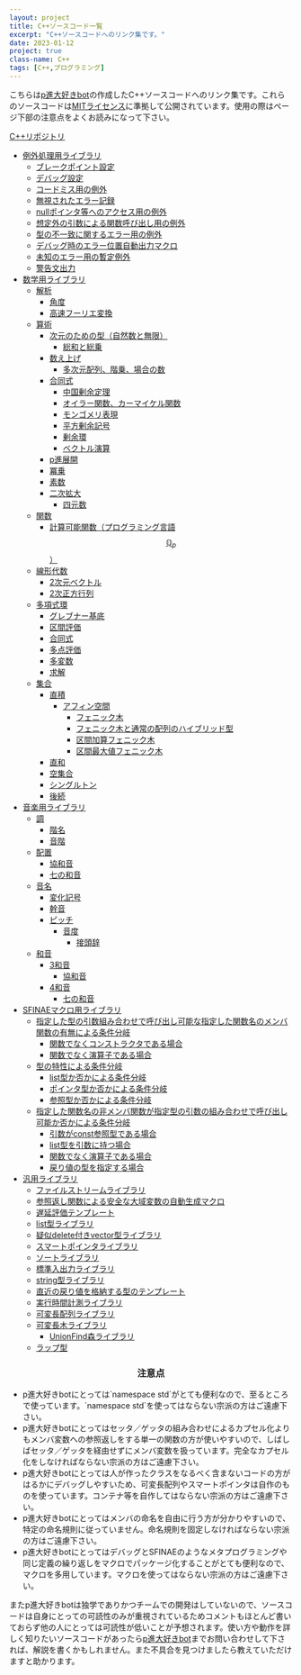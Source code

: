 ```yaml
---
layout: project
title: C++ソースコード一覧
excerpt: "C++ソースコードへのリンク集です。"
date: 2023-01-12
project: true
class-name: C++
tags: [C++,プログラミング]
---
```


こちらは[p進大好きbot](https://twitter.com/non_archimedean)の作成したC++ソースコードへのリンク集です。これらのソースコードは[MITライセンス](https://ja.osdn.net/projects/opensource/wiki/licenses%2FMIT_license)に準拠して公開されています。使用の際はページ下部の注意点をよくお読みになって下さい。

[C++リポジトリ](https://github.com/p-adic/cpp)
- [例外処理用ライブラリ](https://github.com/p-adic/cpp/tree/master/Error)
  - [ブレークポイント設定](https://github.com/p-adic/cpp/tree/master/Error/BreakPoint)
  - [デバッグ設定](https://github.com/p-adic/cpp/tree/master/Error/Debug)
  - [コードミス用の例外](https://github.com/p-adic/cpp/tree/master/Error/FaultInCoding)
  - [無視されたエラー記録](https://github.com/p-adic/cpp/tree/master/Error/IgnoredError)
  - [nullポインタ等へのアクセス用の例外](https://github.com/p-adic/cpp/tree/master/Error/IllegalAccess)
  - [想定外の引数による関数呼び出し用の例外](https://github.com/p-adic/cpp/tree/master/Error/IllegalCall)
  - [型の不一致に関するエラー用の例外](https://github.com/p-adic/cpp/tree/master/Error/MismatchType)
  - [デバッグ時のエラー位置自動出力マクロ](https://github.com/p-adic/cpp/tree/master/Error/Position)
  - [未知のエラー用の暫定例外](https://github.com/p-adic/cpp/tree/master/Error/UnknownError)
  - [警告文出力](https://github.com/p-adic/cpp/tree/master/Error/Warning)
- [数学用ライブラリ](https://github.com/p-adic/cpp/tree/master/Mathematics)
  - [解析](https://github.com/p-adic/cpp/tree/master/Mathematics/Analysis)
    - [角度](https://github.com/p-adic/cpp/tree/master/Mathematics/Analysis/Angle)
    - [高速フーリエ変換](https://github.com/p-adic/cpp/tree/master/Mathematics/Analysis/FFT)
  - [算術](https://github.com/p-adic/cpp/tree/master/Mathematics/Arithmetic)
    - [次元のための型（自然数と無限）](https://github.com/p-adic/cpp/tree/master/Mathematics/Arithmetic/Dimension)
      - [総和と総乗](https://github.com/p-adic/cpp/tree/master/Mathematics/Arithmetic/Dimension/VLArray)
    - [数え上げ](https://github.com/p-adic/cpp/tree/master/Mathematics/Arithmetic/Enumeration)
      - [多次元配列、階乗、場合の数](https://github.com/p-adic/cpp/tree/master/Mathematics/Arithmetic/Enumeration/VLArray)
    - [合同式](https://github.com/p-adic/cpp/tree/master/Mathematics/Arithmetic/Mod)
      - [中国剰余定理](https://github.com/p-adic/cpp/tree/master/Mathematics/Arithmetic/Mod/CRT)
      - [オイラー関数、カーマイケル関数](https://github.com/p-adic/cpp/tree/master/Mathematics/Arithmetic/Mod/Euler)
      - [モンゴメリ表現](https://github.com/p-adic/cpp/tree/master/Mathematics/Arithmetic/Mod/QuadraticResidue)
      - [平方剰余記号](https://github.com/p-adic/cpp/tree/master/Mathematics/Arithmetic/Mod/Montgomery)
      - [剰余環](https://github.com/p-adic/cpp/tree/master/Mathematics/Arithmetic/Mod/QuotientRing)
      - [ベクトル演算](https://github.com/p-adic/cpp/tree/master/Mathematics/Arithmetic/Mod/SIMD)
    - [p進展開](https://github.com/p-adic/cpp/tree/master/Mathematics/Arithmetic/PAdic)
    - [冪乗](https://github.com/p-adic/cpp/tree/master/Mathematics/Arithmetic/Power)
    - [素数](https://github.com/p-adic/cpp/tree/master/Mathematics/Arithmetic/Prime)
    - [二次拡大](https://github.com/p-adic/cpp/tree/master/Mathematics/Arithmetic/QuadraticExtension)
      - [四元数](https://github.com/p-adic/cpp/tree/master/Mathematics/Arithmetic/QuadraticExtension/Quaternion)
  - [関数](https://github.com/p-adic/cpp/tree/master/Mathematics/Function)
    - [計算可能関数（プログラミング言語$$\mathbb{Q}_p$$）](https://github.com/p-adic/cpp/tree/master/Mathematics/Function/Computable)
  - [線形代数](https://github.com/p-adic/cpp/tree/master/Mathematics/LinearAlgebra)
    - [2次元ベクトル](https://github.com/p-adic/cpp/tree/master/Mathematics/LinearAlgebra/TwoByOne)
    - [2次正方行列](https://github.com/p-adic/cpp/tree/master/Mathematics/LinearAlgebra/TwoByTwo)
  - [多項式環](https://github.com/p-adic/cpp/tree/master/Mathematics/Polynomial)
    - [グレブナー基底](https://github.com/p-adic/cpp/tree/master/Mathematics/Polynomial/GroebnerBasis)
    - [区間評価](https://github.com/p-adic/cpp/tree/master/Mathematics/Polynomial/IntervalEvaluation)
    - [合同式](https://github.com/p-adic/cpp/tree/master/Mathematics/Polynomial/Mod)
    - [多点評価](https://github.com/p-adic/cpp/tree/master/Mathematics/Polynomial/MultipointEvaluation)
    - [多変数](https://github.com/p-adic/cpp/tree/master/Mathematics/Polynomial/Multivariable)
    - [求解](https://github.com/p-adic/cpp/tree/master/Mathematics/Polynomial/Solution)
  - [集合](https://github.com/p-adic/cpp/tree/master/Mathematics/SetTheory)
    - [直積](https://github.com/p-adic/cpp/tree/master/Mathematics/SetTheory/DirectProduct)
      - [アフィン空間](https://github.com/p-adic/cpp/tree/master/Mathematics/SetTheory/DirectProduct/AffineSpace)
        - [フェニック木](https://github.com/p-adic/cpp/tree/master/Mathematics/SetTheory/DirectProduct/AffineSpace/BIT) 
        - [フェニック木と通常の配列のハイブリッド型](https://github.com/p-adic/cpp/tree/master/Mathematics/SetTheory/DirectProduct/AffineSpace/HybridBIT) 
        - [区間加算フェニック木](https://github.com/p-adic/cpp/tree/master/Mathematics/SetTheory/DirectProduct/AffineSpace/IntervalAddBIT) 
        - [区間最大値フェニック木](https://github.com/p-adic/cpp/tree/master/Mathematics/SetTheory/DirectProduct/AffineSpace/IntervalMaxBIT) 
    - [直和](https://github.com/p-adic/cpp/tree/master/Mathematics/SetTheory/DisjointUnion)
    - [空集合](https://github.com/p-adic/cpp/tree/master/Mathematics/SetTheory/EmptySet)
    - [シングルトン](https://github.com/p-adic/cpp/tree/master/Mathematics/SetTheory/Singleton)
    - [後続](https://github.com/p-adic/cpp/tree/master/Mathematics/SetTheory/Successor)
- [音楽用ライブラリ](https://github.com/p-adic/cpp/tree/master/Music)
  - [調](https://github.com/p-adic/cpp/tree/master/Music/Chou)
    - [階名](https://github.com/p-adic/cpp/tree/master/Music/Chou/KaiMei)
    - [音階](https://github.com/p-adic/cpp/tree/master/Music/Chou/OnKai)
  - [配置](https://github.com/p-adic/cpp/tree/master/Music/Haichi)
    - [協和音](https://github.com/p-adic/cpp/tree/master/Music/Haichi/KyouWaOn)
    - [七の和音](https://github.com/p-adic/cpp/tree/master/Music/Haichi/Seventh)
  - [音名](https://github.com/p-adic/cpp/tree/master/Music/OnMei)
    - [変化記号](https://github.com/p-adic/cpp/tree/master/Music/OnMei/HenkaKigou)
    - [幹音](https://github.com/p-adic/cpp/tree/master/Music/OnMei/KanOn)
    - [ピッチ](https://github.com/p-adic/cpp/tree/master/Music/OnMei/Pitch)
      - [音度](https://github.com/p-adic/cpp/tree/master/Music/OnMei/Pitch/OnDo)
        - [接頭辞](https://github.com/p-adic/cpp/tree/master/Music/OnMei/Pitch/OnDo/SetTouJi)
  - [和音](https://github.com/p-adic/cpp/tree/master/Music/WaOn)
    - [3和音](https://github.com/p-adic/cpp/tree/master/Music/WaOn/SanWaOn)
      - [協和音](https://github.com/p-adic/cpp/tree/master/Music/WaOn/SanWaOn/KyouWaOn)
    - [4和音](https://github.com/p-adic/cpp/tree/master/Music/WaOn/YonWaOn)
      - [七の和音](https://github.com/p-adic/cpp/tree/master/Music/WaOn/YonWaOn/Seventh)
- [SFINAEマクロ用ライブラリ](https://github.com/p-adic/cpp/tree/master/SFINAE)
  - [指定した型の引数組み合わせで呼び出し可能な指定した関数名のメンバ関数の有無による条件分岐](https://github.com/p-adic/cpp/tree/master/SFINAE/MemberFunction)
    - [関数でなくコンストラクタである場合](https://github.com/p-adic/cpp/tree/master/SFINAE/MemberFunction/Constructor)
    - [関数でなく演算子である場合](https://github.com/p-adic/cpp/tree/master/SFINAE/MemberFunction/Operator)
  - [型の特性による条件分岐](https://github.com/p-adic/cpp/tree/master/SFINAE/MetaFunction)
    - [list型か否かによる条件分岐](https://github.com/p-adic/cpp/tree/master/SFINAE/MetaFunction/IsList)
    - [ポインタ型か否かによる条件分岐](https://github.com/p-adic/cpp/tree/master/SFINAE/MetaFunction/IsPointerOf)
    - [参照型か否かによる条件分岐](https://github.com/p-adic/cpp/tree/master/SFINAE/MetaFunction/IsReferenceOf)
  - [指定した関数名の非メンバ関数が指定型の引数の組み合わせで呼び出し可能か否かによる条件分岐](https://github.com/p-adic/cpp/tree/master/SFINAE/NonMemberFunction)
    - [引数がconst参照型である場合](https://github.com/p-adic/cpp/tree/master/SFINAE/NonMemberFunction/Constified)
    - [list型を引数に持つ場合](https://github.com/p-adic/cpp/tree/master/SFINAE/NonMemberFunction/Operator)
    - [関数でなく演算子である場合](https://github.com/p-adic/cpp/tree/master/SFINAE/NonMemberFunction/Operator)
    - [戻り値の型を指定する場合](https://github.com/p-adic/cpp/tree/master/SFINAE/NonMemberFunction/ToValue)
- [汎用ライブラリ](https://github.com/p-adic/cpp/tree/master/Utility)
  - [ファイルストリームライブラリ](https://github.com/p-adic/cpp/tree/master/Utility/FileStream)
  - [参照返し関数による安全な大域変数の自動生成マクロ](https://github.com/p-adic/cpp/tree/master/Utility/GlobalVariable)
  - [遅延評価テンプレート](https://github.com/p-adic/cpp/tree/master/Utility/LazyEvaluation)
  - [list型ライブラリ](https://github.com/p-adic/cpp/tree/master/Utility/List)
  - [疑似delete付きvector型ライブラリ](https://github.com/p-adic/cpp/tree/master/Utility/LinkedList)
  - [スマートポインタライブラリ](https://github.com/p-adic/cpp/tree/master/Utility/SmartPointer)
  - [ソートライブラリ](https://github.com/p-adic/cpp/tree/master/Utility/Sort)
  - [標準入出力ライブラリ](https://github.com/p-adic/cpp/tree/master/Utility/StdStream)
  - [string型ライブラリ](https://github.com/p-adic/cpp/tree/master/Utility/String)
  - [直近の戻り値を格納する型のテンプレート](https://github.com/p-adic/cpp/tree/master/Utility/Temporary)
  - [実行時間計測ライブラリ](https://github.com/p-adic/cpp/tree/master/Utility/Time)
  - [可変長配列ライブラリ](https://github.com/p-adic/cpp/tree/master/Utility/VLArray)
  - [可変長木ライブラリ](https://github.com/p-adic/cpp/tree/master/Utility/VLTree)
    - [UnionFind森ライブラリ](https://github.com/p-adic/cpp/tree/master/Utility/VLTree/UnionFindForest)
  - [ラップ型](https://github.com/p-adic/cpp/tree/master/Utility/WrappedType)

<div class="row">
  <h3 align="center">注意点</h3>
  <ul align="left">
    <li>
      p進大好きbotにとっては`namespace std`がとても便利なので、至るところで使っています。`namespace std`を使ってはならない宗派の方はご遠慮下さい。
    </li>
    <li>
      p進大好きbotにとってはセッタ／ゲッタの組み合わせによるカプセル化よりもメンバ変数への参照返しをする単一の関数の方が使いやすいので、しばしばセッタ／ゲッタを経由せずにメンバ変数を扱っています。完全なカプセル化をしなければならない宗派の方はご遠慮下さい。
    </li>
    <li>
      p進大好きbotにとっては人が作ったクラスをなるべく含まないコードの方がはるかにデバッグしやすいため、可変長配列やスマートポインタは自作のものを使っています。コンテナ等を自作してはならない宗派の方はご遠慮下さい。
    </li>
    <li>
      p進大好きbotにとってはメンバの命名を自由に行う方が分かりやすいので、特定の命名規則に従っていません。命名規則を固定しなければならない宗派の方はご遠慮下さい。
    </li>
    <li>
      p進大好きbotにとってはデバッグとSFINAEのようなメタプログラミングや同じ定義の繰り返しをマクロでパッケージ化することがとても便利なので、マクロを多用しています。マクロを使ってはならない宗派の方はご遠慮下さい。
    </li>
  </ul>
</div>

またp進大好きbotは独学でありかつチームでの開発はしていないので、ソースコードは自身にとっての可読性のみが重視されているためコメントもほとんど書いておらず他の人にとっては可読性が低いことが予想されます。使い方や動作を詳しく知りたいソースコードがあったら[p進大好きbot](https://twitter.com/non_archimedean)までお問い合わせして下されば、解説を書くかもしれません。また不具合を見つけましたら教えていただけますと助かります。
